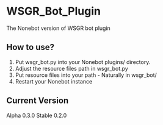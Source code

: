 # WSGR_Bot_Plugin
The Nonebot version of WSGR bot plugin

## How to use?
1. Put wsgr_bot.py into your Nonebot plugins/ directory.
1. Adjust the resource files path in wsgr_bot.py
1. Put resource files into your path - Naturally in wsgr_bot/
1. Restart your Nonebot instance

## Current Version
Alpha 0.3.0
Stable 0.2.0
